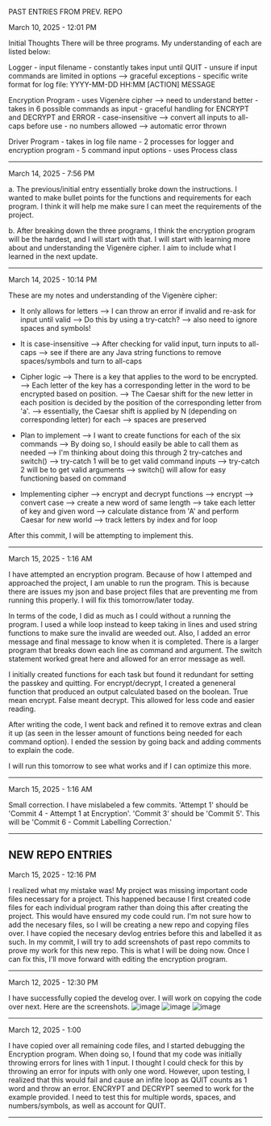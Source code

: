 PAST ENTRIES FROM PREV. REPO

March 10, 2025 - 12:01 PM

Initial Thoughts
There will be three programs. My understanding of each are listed below:

Logger
	- input filename
	- constantly takes input until QUIT
	- unsure if input commands are limited in options --> graceful exceptions
	- specific write format for log file: YYYY-MM-DD HH:MM [ACTION] MESSAGE

Encryption Program
	- uses Vigenère cipher --> need to understand better
	- takes in 6 possible commands as input
	- graceful handling for ENCRYPT and DECRYPT and ERROR
	- case-insensitive --> convert all inputs to all-caps before use
	- no numbers allowed --> automatic error thrown

Driver Program
	- takes in log file name
	- 2 processes for logger and encryption program
	- 5 command input options
	- uses Process class

-------------------------------------------------------------------
March 14, 2025 - 7:56 PM

a. The previous/initial entry essentially broke down the instructions. 
I wanted to make bullet points for the functions and requirements for each program.
I think it will help me make sure I can meet the requirements of the project.

b. After breaking down the three programs, I think the encryption program will be the hardest, and I will start with that.
I will start with learning more about and understanding the Vigenère cipher. I aim to include what I learned in the next update.

-------------------------------------------------------------------
March 14, 2025 - 10:14 PM

These are my notes and understanding of the Vigenère cipher:

- It only allows for letters
  --> I can throw an error if invalid and re-ask for input until valid
  --> Do this by using a try-catch? 
  --> also need to ignore spaces and symbols!

- It is case-insensitive
  --> After checking for valid input, turn inputs to all-caps 
  --> see if there are any Java string functions to remove spaces/symbols and turn to all-caps 

- Cipher logic
  --> There is a key that applies to the word to be encrypted.
  --> Each letter of the key has a corresponding letter in the word to be encrypted based on position.
  --> The Caesar shift for the new letter in each position is decided by the position of the corresponding letter from 'a'.
     --> essentially, the Caesar shift is applied by N (depending on corresponding letter) for each
  --> spaces are preserved

- Plan to implement
  --> I want to create functions for each of the six commands
  --> By doing so, I should easily be able to call them as needed
  --> I'm thinking about doing this through 2 try-catches and switch()
  --> try-catch 1 will be to get valid command inputs
  --> try-catch 2 will be to get valid arguments
  --> switch() will allow for easy functioning based on command 

- Implementing cipher
  --> encrypt and decrypt functions
  --> encrypt
     --> convert case
     --> create a new word of same length
     --> take each letter of key and given word
     --> calculate distance from 'A' and perform Caesar for new world
     --> track letters by index and for loop

After this commit, I will be attempting to implement this.

-------------------------------------------------------------------
March 15, 2025 - 1:16 AM

I have attempted an encryption program. 
Because of how I attemped and approached the project, I am unable to run the program. 
This is because there are issues my json and base project files that are preventing me from running this properly. 
I will fix this tomorrow/later today.

In terms of the code, I did as much as I could without a running the program. 
I used a while loop instead to keep taking in lines and used string functions to make sure the invalid are weeded out. 
Also, I added an error message and final message to know when it is completed. 
There is a larger program that breaks down each line as command and argument. 
The switch statement worked great here and allowed for an error message as well.

I initially created functions for each task but found it redundant for setting the passkey and quitting.
For encrypt/decrypt, I created a geneneral function that produced an output calculated based on the boolean.
True mean encrypt. False meant decrypt.
This allowed for less code and easier reading.

After writing the code, I went back and refined it to remove extras and clean it up (as seen in the lesser amount of functions being needed for each command option). I ended the session by going back and adding comments to explain the code.

I will run this tomorrow to see what works and if I can optimize this more.

-------------------------------------------------------------------

March 15, 2025 - 1:16 AM

Small correction. I have mislabeled a few commits. 'Attempt 1' should be 'Commit 4 - Attempt 1 at Encryption'. 'Commit 3' should be 'Commit 5'. This will be 'Commit 6 - Commit Labelling Correction.'

-------------------------------------------------------------------
NEW REPO ENTRIES
-------------------------------------------------------------------

March 15, 2025 - 12:16 PM

I realized what my mistake was! My project was missing important code files necessary for a project. This happened because I first created code files for each individual program rather than doing this after creating the project. This would have ensured my code could run. I'm not sure how to add the necesary files, so I will be creating a new repo and copying files over. I have copied the necesary devlog entries before this and labelled it as such. In my commit, I will try to add screenshots of past repo commits to prove my work for this new repo. This is what I will be doing now. Once I can fix this, I'll move forward with editing the encryption program.

-------------------------------------------------------------------

March 12, 2025 - 12:30 PM

I have successfully copied the develog over. I will work on copying the code over next. Here are the screenshots.
![image](https://github.com/user-attachments/assets/9a38124f-6899-47ce-bc10-454366371a31)
![image](https://github.com/user-attachments/assets/81303308-6b23-4081-bc57-f301238ca139)
![image](https://github.com/user-attachments/assets/ab188706-1a2c-434d-8f69-ae8bfd32f696)

-------------------------------------------------------------------

March 12, 2025 - 1:00

I have copied over all remaining code files, and I started debugging the Encryption program. When doing so, I found that my code was initially throwing errors for lines with 1 input. I thought I could check for this by throwing an error for inputs with only one word. However, upon testing, I realized that this would fail and cause an infite loop as QUIT counts as 1 word and throw an error. ENCRYPT and DECRYPT seemed to work for the example provided. I need to test this for multiple words, spaces, and numbers/symbols, as well as account for QUIT.

-------------------------------------------------------------------
